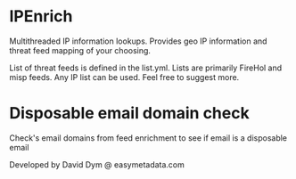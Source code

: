 # IPEnrich
Multithreaded IP information lookups. Provides geo IP information and threat feed mapping of your choosing. 

List of threat feeds is defined in the list.yml. Lists are primarily FireHol and misp feeds. Any IP list can be used. Feel free to suggest more.

# Disposable email domain check
Check's email domains from feed enrichment to see if email is a disposable email

Developed by David Dym @ easymetadata.com

